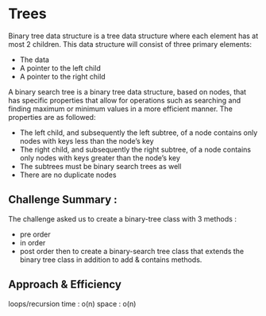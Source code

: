 # Trees
Binary tree data structure is a tree data structure where each element has at most 2 children. This data structure will consist of three primary elements:
- The data
- A pointer to the left child
- A pointer to the right child

A binary search tree is a binary tree data structure, based on nodes, that has specific properties that allow for operations such as searching and finding maximum or minimum values in a more efficient manner. The properties are as followed:
- The left child, and subsequently the left subtree, of a node contains only nodes with keys less than the node’s key
- The right child, and subsequently the right subtree, of a node contains only nodes with keys greater than the node’s key
- The subtrees must be binary search trees as well
- There are no duplicate nodes

## Challenge Summary :
The challenge asked us to create a binary-tree class with 3 methods :
- pre order
- in order
- post order
then to create a binary-search tree class that extends the binary tree class in addition to add & contains methods.

## Approach & Efficiency
loops/recursion 
time : o(n)
space : o(n)
